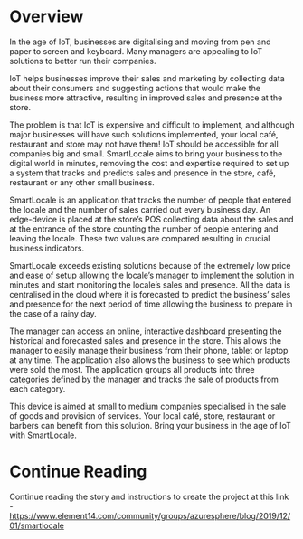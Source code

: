 # Overview
In the age of IoT, businesses are digitalising and moving from pen and paper to screen and keyboard. Many managers are appealing to IoT solutions to better run their companies.

IoT helps businesses improve their sales and marketing by collecting data about their consumers and suggesting actions that would make the business more attractive, resulting in improved sales and presence at the store.

The problem is that IoT is expensive and difficult to implement, and although major businesses will have such solutions implemented, your local café, restaurant and store may not have them! IoT should be accessible for all companies big and small. SmartLocale aims to bring your business to the digital world in minutes, removing the cost and expertise required to set up a system that tracks and predicts sales and presence in the store, café, restaurant or any other small business.

SmartLocale is an application that tracks the number of people that entered the locale and the number of sales carried out every business day. An edge-device is placed at the store’s POS collecting data about the sales and at the entrance of the store counting the number of people entering and leaving the locale. These two values are compared resulting in crucial business indicators.

SmartLocale exceeds existing solutions because of the extremely low price and ease of setup allowing the locale’s manager to implement the solution in minutes and start monitoring the locale’s sales and presence. All the data is centralised in the cloud where it is forecasted to predict the business’ sales and presence for the next period of time allowing the business to prepare in the case of a rainy day.

The manager can access an online, interactive dashboard presenting the historical and forecasted sales and presence in the store. This allows the manager to easily manage their business from their phone, tablet or laptop at any time. The application also allows the business to see which products were sold the most. The application groups all products into three categories defined by the manager and tracks the sale of products from each category.

This device is aimed at small to medium companies specialised in the sale of goods and provision of services. Your local café, store, restaurant or barbers can benefit from this solution. Bring your business in the age of IoT with SmartLocale.

# Continue Reading
Continue reading the story and instructions to create the project at this link - https://www.element14.com/community/groups/azuresphere/blog/2019/12/01/smartlocale